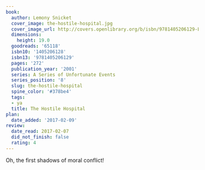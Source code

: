 ```yaml
---
book:
  author: Lemony Snicket
  cover_image: the-hostile-hospital.jpg
  cover_image_url: http://covers.openlibrary.org/b/isbn/9781405206129-L.jpg
  dimensions:
    height: 19.0
  goodreads: '65118'
  isbn10: '1405206128'
  isbn13: '9781405206129'
  pages: '272'
  publication_year: '2001'
  series: A Series of Unfortunate Events
  series_position: '8'
  slug: the-hostile-hospital
  spine_color: '#378be4'
  tags:
  - ya
  title: The Hostile Hospital
plan:
  date_added: '2017-02-09'
review:
  date_read: 2017-02-07
  did_not_finish: false
  rating: 4
---
```


Oh, the first shadows of moral conflict!
